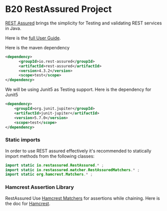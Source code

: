 # B20 RestAssured Project

[REST Assured](https://rest-assured.io/) brings the simplicity for Testing and validating REST services in Java. 

Here is the [full User Guide](https://github.com/rest-assured/rest-assured/wiki/Usage). 

Here is the maven dependency 
```xml
<dependency>
      <groupId>io.rest-assured</groupId>
      <artifactId>rest-assured</artifactId>
      <version>4.3.2</version>
      <scope>test</scope>
</dependency>
```

We will be using Junit5 as Testing support. 
Here is the dependency for Junit5

```xml
<dependency>
    <groupId>org.junit.jupiter</groupId>
    <artifactId>junit-jupiter</artifactId>
    <version>5.7.0</version>
    <scope>test</scope>
</dependency>
```

### Static imports
In order to use REST assured effectively it's recommended to statically import methods from the following classes:
```java
import static io.restassured.RestAssured.* ;
import static io.restassured.matcher.RestAssuredMatchers.* ;
import static org.hamcrest.Matchers.* ;
```

### Hamcrest Assertion Library
RestAssured Use [Hamcrest Matchers](http://hamcrest.org/JavaHamcrest/javadoc/2.2/org/hamcrest/Matchers.html) for assertions while chaining. 
Here is the doc for [Hamcrest](http://hamcrest.org/JavaHamcrest/tutorial). 
